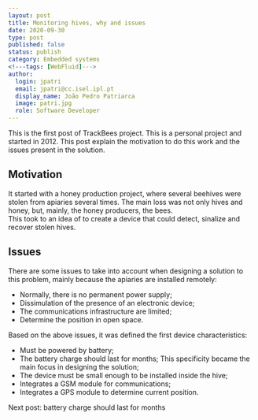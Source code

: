 ```yaml
---
layout: post
title: Monitoring hives, why and issues
date: 2020-09-30
type: post
published: false
status: publish
category: Embedded systems
<!---tags: [WebFluid]--->
author:
  login: jpatri
  email: jpatri@cc.isel.ipl.pt
  display_name: João Pedro Patriarca
  image: patri.jpg
  role: Software Developer
---
```


This is the first post of TrackBees project. This is a personal project and started in 2012. This post explain the motivation to do this work and the issues present in the solution.

## Motivation

It started with a honey production project, where several beehives were stolen from apiaries several times. The main loss was not only hives and honey, but, mainly, the honey producers, the bees.  
This took to an idea of to create a device that could detect, sinalize and recover stolen hives.

## Issues

There are some issues to take into account when designing a solution to this problem, mainly because the apiaries are installed remotely:

* Normally, there is no permanent power supply;
* Dissimulation of the presence of an electronic device;
* The communications infrastructure are limited;
* Determine the position in open space.

Based on the above issues, it was defined the first device characteristics:

* Must be powered by battery;
* The battery charge should last for months; This specificity became the main focus in designing the solution;
* The device must be small enough to be installed inside the hive;
* Integrates a GSM module for communications;
* Integrates a GPS module to determine current position.

Next post: battery charge should last for months
